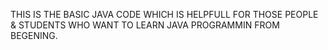 THIS IS THE BASIC JAVA CODE WHICH IS HELPFULL FOR THOSE PEOPLE & STUDENTS WHO WANT TO LEARN JAVA PROGRAMMIN FROM BEGENING.
